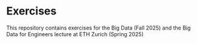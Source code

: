 # Exercises
This repository contains exercises for the Big Data (Fall 2025) and the Big Data for Engineers lecture at ETH Zurich (Spring 2025)

